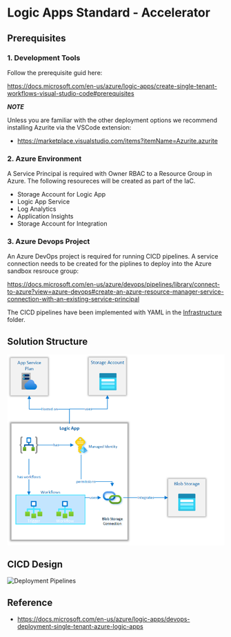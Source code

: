 # Logic Apps Standard - Accelerator 

## Prerequisites

### 1. Development Tools 

Follow the prerequisite guid here:

https://docs.microsoft.com/en-us/azure/logic-apps/create-single-tenant-workflows-visual-studio-code#prerequisites

***NOTE***

Unless you are familiar with the other deployment options we recommend installing Azurite via the VSCode extension:

- https://marketplace.visualstudio.com/items?itemName=Azurite.azurite

### 2. Azure Environment

A Service Principal is required with Owner RBAC to a Resource Group in Azure. The following resoureces will be created as part of the IaC.

- Storage Account for Logic App
- Logic App Service
- Log Analytics
- Application Insights
- Storage Account for Integration


### 3. Azure Devops Project

An Azure DevOps project is required for running CICD pipelines. A service connection needs to be created for the piplines to deploy into the Azure sandbox resrouce group:

https://docs.microsoft.com/en-us/azure/devops/pipelines/library/connect-to-azure?view=azure-devops#create-an-azure-resource-manager-service-connection-with-an-existing-service-principal

The CICD pipelines have been implemented with YAML in the  [Infrastructure](Infrastructure) folder.

## Solution Structure

![Deployment Pipelines](Design/design-structure.png)

## CICD Design

![Deployment Pipelines](https://docs.microsoft.com/en-us/azure/logic-apps/media/devops-deployment-single-tenant/deployment-pipelines-logic-apps.png)


##  Reference

- https://docs.microsoft.com/en-us/azure/logic-apps/devops-deployment-single-tenant-azure-logic-apps


